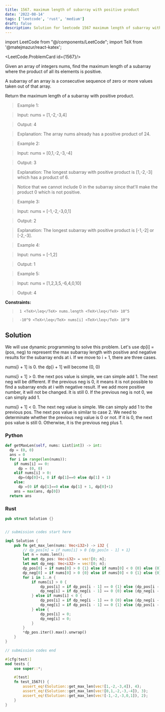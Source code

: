 ```yaml
---
title: 1567. maximum length of subarray with positive product
date: '2022-08-14'
tags: ['leetcode', 'rust', 'medium']
draft: false
description: Solution for leetcode 1567 maximum length of subarray with positive product
---
```

import LeetCode from "@/components/LeetCode";
import TeX from '@matejmazur/react-katex';

<LeetCode.ProblemCard id={1567}/>
 

  Given an array of integers nums, find the maximum length of a subarray where the product of all its elements is positive.

  A subarray of an array is a consecutive sequence of zero or more values taken out of that array.

  Return the maximum length of a subarray with positive product.

   

 >   Example 1:

  

 >   Input: nums <TeX>=</TeX> [1,-2,-3,4]

 >   Output: 4

 >   Explanation: The array nums already has a positive product of 24.

  

 >   Example 2:

  

 >   Input: nums <TeX>=</TeX> [0,1,-2,-3,-4]

 >   Output: 3

 >   Explanation: The longest subarray with positive product is [1,-2,-3] which has a product of 6.

 >   Notice that we cannot include 0 in the subarray since that'll make the product 0 which is not positive.

 >   Example 3:

  

 >   Input: nums <TeX>=</TeX> [-1,-2,-3,0,1]

 >   Output: 2

 >   Explanation: The longest subarray with positive product is [-1,-2] or [-2,-3].

  

 >   Example 4:

  

 >   Input: nums <TeX>=</TeX> [-1,2]

 >   Output: 1

  

 >   Example 5:

  

 >   Input: nums <TeX>=</TeX> [1,2,3,5,-6,4,0,10]

 >   Output: 4

  

   

  **Constraints:**

  

 >   	1 <TeX>\leq</TeX> nums.length <TeX>\leq</TeX> 10^5

 >   	-10^9 <TeX>\leq</TeX> nums[i] <TeX>\leq</TeX> 10^9


## Solution
We will use dynamic programming to solve this problem. Let's use dp[i] =(pos, neg) to represent the max subarray length with positive and negative results for the subarray ends at i. If we move to i + 1, there are three cases. 

nums[i + 1] is 0. the dp[i + 1] will become (0, 0)

nums[i + 1] > 0. the next pos value is simple, we can simple add 1. The next neg will be different. If the previous neg is 0, it means it is not possible to find a subarray ends at i with negative result. If we add more positive number, it will not be changed. It is still 0. If the previous neg is not 0, we can simply add 1.

nums[i + 1] < 0. The next neg value is simple. We can simply add 1 to the previous pos. The next pos value is similar to case 2. We need to determinate whether the previous neg value is 0 or not. If it is 0, the next pos value is still 0. Otherwise, it is the previous neg plus 1.

### Python
```python
def getMaxLen(self, nums: List[int]) -> int:
  dp = (0, 0)
  ans = 0
  for i in range(len(nums)):
    if nums[i] == 0:
      dp = (0, 0)
    elif nums[i] > 0:
      dp=(dp[0]+1, 0 if dp[1]==0 else dp[1] + 1)
    else:
      dp =(0 if dp[1]==0 else dp[1] + 1, dp[0]+1)
    ans = max(ans, dp[0])
  return ans
```

### Rust
```rust
pub struct Solution {}


// submission codes start here

impl Solution {
    pub fn get_max_len(nums: Vec<i32>) -> i32 {
        // dp_pos[n] = if nums[i] > 0 {dp_pos[n - 1] + 1}
        let n = nums.len();
        let mut dp_pos: Vec<i32> = vec![0; n];
        let mut dp_neg: Vec<i32> = vec![0; n];
        dp_pos[0] = if nums[0] > 0 {1} else if nums[0] < 0 {0} else {0};
        dp_neg[0] = if nums[0] > 0 {0} else if nums[0] < 0 {1} else {0};
        for i in 1..n {
            if nums[i] > 0 {
                dp_pos[i] = if dp_pos[i - 1] == 0 {1} else {dp_pos[i - 1] + 1};
                dp_neg[i] = if dp_neg[i - 1] == 0 {0} else {dp_neg[i - 1] + 1};
            } else if nums[i] < 0 {
                dp_pos[i] = if dp_neg[i - 1] == 0 {0} else {dp_neg[i - 1] + 1};
                dp_neg[i] = if dp_pos[i - 1] == 0 {1} else {dp_pos[i - 1] + 1};
            } else {
                dp_pos[i] = 0;
                dp_neg[i] = 0;
            }
        }
        *dp_pos.iter().max().unwrap()
    }
}

// submission codes end

#[cfg(test)]
mod tests {
    use super::*;

    #[test]
    fn test_1567() {
        assert_eq!(Solution::get_max_len(vec![1,-2,-3,4]), 4);
        assert_eq!(Solution::get_max_len(vec![0,1,-2,-3,-4]), 3);
        assert_eq!(Solution::get_max_len(vec![-1,-2,-3,0,1]), 2);
    }
}

```
